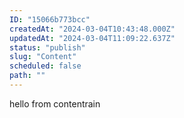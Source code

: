 ```yaml
---
ID: "15066b773bcc"
createdAt: "2024-03-04T10:43:48.000Z"
updatedAt: "2024-03-04T11:09:22.637Z"
status: "publish"
slug: "Content"
scheduled: false
path: ""
---
```

hello from contentrain